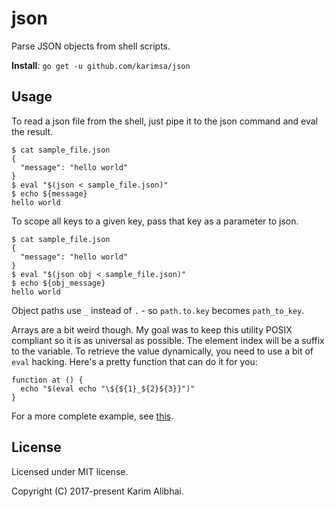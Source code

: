 # json

Parse JSON objects from shell scripts.

**Install**: `go get -u github.com/karimsa/json`

## Usage

To read a json file from the shell, just pipe it to the json command and eval the result.

```shell
$ cat sample_file.json
{
  "message": "hello world"
}
$ eval "$(json < sample_file.json)"
$ echo ${message}
hello world
```

To scope all keys to a given key, pass that key as a parameter to json.

```shell
$ cat sample_file.json
{
  "message": "hello world"
}
$ eval "$(json obj < sample_file.json)"
$ echo ${obj_message}
hello world
```

Object paths use `_` instead of `.` - so `path.to.key` becomes `path_to_key`.

Arrays are a bit weird though. My goal was to keep this utility POSIX compliant so it is
as universal as possible. The element index will be a suffix to the variable. To retrieve
the value dynamically, you need to use a bit of `eval` hacking. Here's a pretty function that
can do it for you:

```shell
function at () {
  echo "$(eval echo "\${${1}_${2}${3}}")"
}
```

For a more complete example, see [this](example/test.sh).

## License

Licensed under MIT license.

Copyright (C) 2017-present Karim Alibhai.

